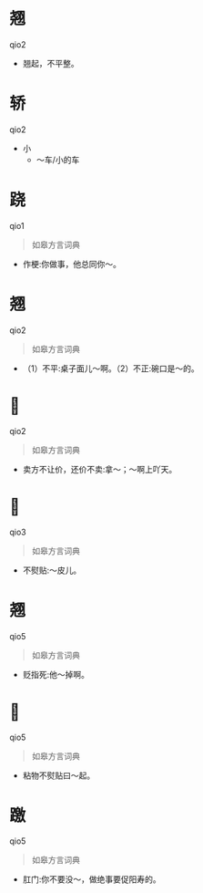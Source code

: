 # 翘
qio2
- 翘起，不平整。

# 轿
qio2
- 小
  - ～车/小的车

# 跷
qio1
> 如皋方言词典
- 作梗:你做事，他总同你～。

# 翘
qio2
> 如皋方言词典
- （1）不平:桌子面儿～啊。（2）不正:碗口是～的。

# 𡰑
qio2
> 如皋方言词典
- 卖方不让价，还价不卖:拿～；～啊上吖天。

# 𥀣
qio3
> 如皋方言词典
- 不熨贴:～皮儿。

# 翘
qio5
> 如皋方言词典
- 贬指死:他～掉啊。

# 𥀣
qio5
> 如皋方言词典
- 粘物不熨贴曰～起。

# 躈
qio5
> 如皋方言词典
- 肛门:你不要没～，做绝事要促阳寿的。
